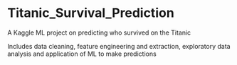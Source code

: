 # Titanic_Survival_Prediction
A Kaggle ML project on predicting who survived on the Titanic

Includes data cleaning, feature engineering and extraction, exploratory data analysis and application of ML to make predictions
